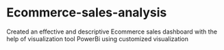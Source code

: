 # Ecommerce-sales-analysis
Created an effective and descriptive Ecommerce sales dashboard with the help of visualization tool PowerBi using customized visualization
